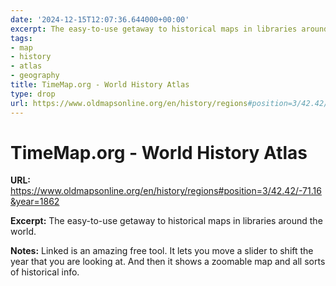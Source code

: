 ```yaml
---
date: '2024-12-15T12:07:36.644000+00:00'
excerpt: The easy-to-use getaway to historical maps in libraries around the world.
tags:
- map
- history
- atlas
- geography
title: TimeMap.org - World History Atlas
type: drop
url: https://www.oldmapsonline.org/en/history/regions#position=3/42.42/-71.16&year=1862
---
```


# TimeMap.org - World History Atlas

**URL:** https://www.oldmapsonline.org/en/history/regions#position=3/42.42/-71.16&year=1862

**Excerpt:** The easy-to-use getaway to historical maps in libraries around the world.

**Notes:**
Linked is an amazing free tool. It lets you move a slider to shift the year that you are looking at. And then it shows a zoomable map and all sorts of historical info. 

